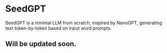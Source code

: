 # SeedGPT
SeedGPT is a minimal LLM from scratch, inspired by NanoGPT, generating text token-by-token based on input word prompts.

## Will be updated soon.
